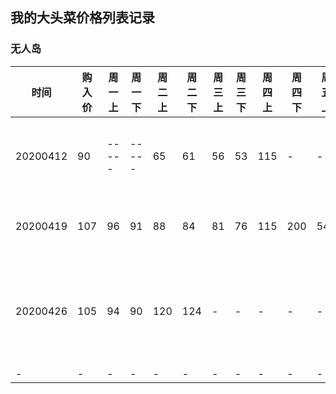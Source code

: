 ## 我的大头菜价格列表记录

### 无人岛

|时间|购入价|周一上|周一下|周二上|周二下|周三上|周三下|周四上|周四下|周五上|周五下|周六上|周六下|注释|
|----|------|-----|-----|------|-----|-----|------|------|-----|-----|------|-----|------|-----|
|20200412|90|-----|-----|65|61|56|53|115|-|-|168|-----|------|这周四期|
|20200419|107|96|91|88|84|81|76|115|200|541|-|-|-|见到一个三期666|
|20200426|105|94|90|120|124|-|-|-|-|-|-|-|-|还以为是又一个三期，白开心了|
|-|-|-|-|-|-|-|-|-|-|-|-|-|-|-|

